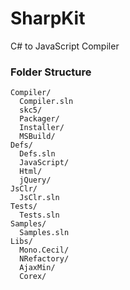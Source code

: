 SharpKit
========

C# to JavaScript Compiler

### Folder Structure
```
Compiler/
  Compiler.sln
  skc5/
  Packager/
  Installer/
  MSBuild/
Defs/
  Defs.sln
  JavaScript/
  Html/
  jQuery/
JsClr/
  JsClr.sln
Tests/
  Tests.sln
Samples/
  Samples.sln
Libs/
  Mono.Cecil/
  NRefactory/
  AjaxMin/
  Corex/
```
